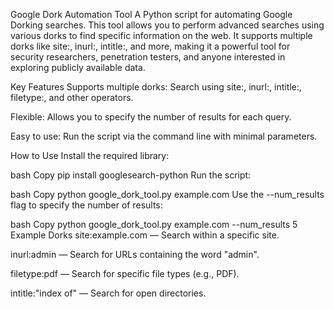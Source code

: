Google Dork Automation Tool
A Python script for automating Google Dorking searches. This tool allows you to perform advanced searches using various dorks to find specific information on the web. It supports multiple dorks like site:, inurl:, intitle:, and more, making it a powerful tool for security researchers, penetration testers, and anyone interested in exploring publicly available data.

Key Features
Supports multiple dorks: Search using site:, inurl:, intitle:, filetype:, and other operators.

Flexible: Allows you to specify the number of results for each query.

Easy to use: Run the script via the command line with minimal parameters.

How to Use
Install the required library:

bash
Copy
pip install googlesearch-python
Run the script:

bash
Copy
python google_dork_tool.py example.com
Use the --num_results flag to specify the number of results:

bash
Copy
python google_dork_tool.py example.com --num_results 5
Example Dorks
site:example.com — Search within a specific site.

inurl:admin — Search for URLs containing the word "admin".

filetype:pdf — Search for specific file types (e.g., PDF).

intitle:"index of" — Search for open directories.

